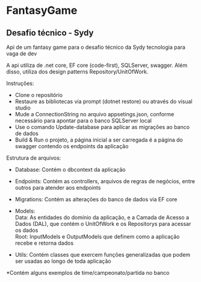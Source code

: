 # FantasyGame
## Desafio técnico - Sydy

Api de um fantasy game para o desafio técnico da Sydy tecnologia para vaga de dev


A api utiliza de .net core, EF core (code-first), SQLServer, swagger.
Além disso, utiliza dos design patterns Repository/UnitOfWork.


Instruções:
<ul>
<li>Clone o repositório</li>
<li>Restaure as bibliotecas via prompt (dotnet restore) ou através do visual studio</li>
<li>Mude a ConnectionString no arquivo appsetings.json, conforme necessário para apontar para o banco SQLServer local</li>
<li>Use o comando Update-database para aplicar as migrações ao banco de dados</li>
<li>Build & Run o projeto, a página inicial a ser carregada é a página do swagger contendo os endpoints da aplicação</li>
</ul>


Estrutura de arquivos:
- Database: Contém o dbcontext da aplicação
- Endpoints: Contém as controllers, arquivos de regras de negócios, entre outros para atender aos endpoints
- Migrations: Contém as alterações do banco de dados via EF core
- Models:  
Data: As entidades do domínio da aplicação, e a Camada de Acesso a Dados (DAL), que contém o UnitOfWork e os Repositorys para acessar os dados  
Root: InputModels e OutputModels que definem como a aplicação recebe e retorna dados

- Utils: Contém classes que exercem funções generalizadas que podem ser usadas ao longo de toda aplicação

*Contém alguns exemplos de time/campeonato/partida no banco

